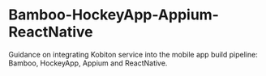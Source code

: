 # Bamboo-HockeyApp-Appium-ReactNative
Guidance on integrating Kobiton service into the mobile app build pipeline: Bamboo, HockeyApp, Appium and ReactNative.

